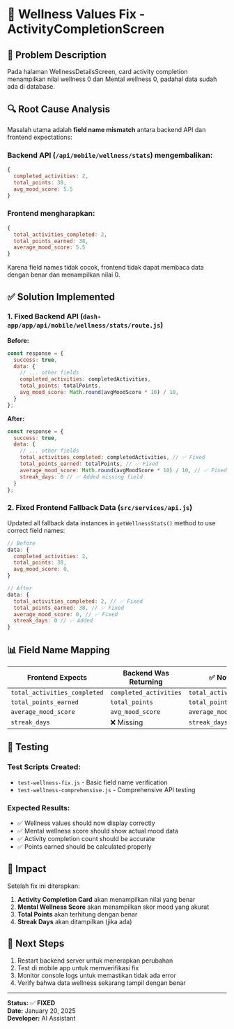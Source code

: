 # 🔧 Wellness Values Fix - ActivityCompletionScreen

## 🚨 Problem Description

Pada halaman WellnessDetailsScreen, card activity completion menampilkan nilai wellness 0 dan Mental wellness 0, padahal data sudah ada di database.

## 🔍 Root Cause Analysis

Masalah utama adalah **field name mismatch** antara backend API dan frontend expectations:

### Backend API (`/api/mobile/wellness/stats`) mengembalikan:
```javascript
{
  completed_activities: 2,
  total_points: 38,
  avg_mood_score: 5.5
}
```

### Frontend mengharapkan:
```javascript
{
  total_activities_completed: 2,
  total_points_earned: 38,
  average_mood_score: 5.5
}
```

Karena field names tidak cocok, frontend tidak dapat membaca data dengan benar dan menampilkan nilai 0.

## ✅ Solution Implemented

### 1. **Fixed Backend API** (`dash-app/app/api/mobile/wellness/stats/route.js`)

**Before:**
```javascript
const response = {
  success: true,
  data: {
    // ... other fields
    completed_activities: completedActivities,
    total_points: totalPoints,
    avg_mood_score: Math.round(avgMoodScore * 10) / 10,
  }
};
```

**After:**
```javascript
const response = {
  success: true,
  data: {
    // ... other fields
    total_activities_completed: completedActivities, // ✅ Fixed
    total_points_earned: totalPoints, // ✅ Fixed
    average_mood_score: Math.round(avgMoodScore * 10) / 10, // ✅ Fixed
    streak_days: 0 // ✅ Added missing field
  }
};
```

### 2. **Fixed Frontend Fallback Data** (`src/services/api.js`)

Updated all fallback data instances in `getWellnessStats()` method to use correct field names:

```javascript
// Before
data: {
  completed_activities: 2,
  total_points: 38,
  avg_mood_score: 0,
}

// After
data: {
  total_activities_completed: 2, // ✅ Fixed
  total_points_earned: 38, // ✅ Fixed
  average_mood_score: 0, // ✅ Fixed
  streak_days: 0 // ✅ Added
}
```

## 📊 Field Name Mapping

| Frontend Expects | Backend Was Returning | ✅ Now Returns |
|------------------|----------------------|----------------|
| `total_activities_completed` | `completed_activities` | `total_activities_completed` |
| `total_points_earned` | `total_points` | `total_points_earned` |
| `average_mood_score` | `avg_mood_score` | `average_mood_score` |
| `streak_days` | ❌ Missing | `streak_days` |

## 🧪 Testing

### Test Scripts Created:
- `test-wellness-fix.js` - Basic field name verification
- `test-wellness-comprehensive.js` - Comprehensive API testing

### Expected Results:
- ✅ Wellness values should now display correctly
- ✅ Mental wellness score should show actual mood data
- ✅ Activity completion count should be accurate
- ✅ Points earned should be calculated properly

## 🎯 Impact

Setelah fix ini diterapkan:

1. **Activity Completion Card** akan menampilkan nilai yang benar
2. **Mental Wellness Score** akan menampilkan skor mood yang akurat
3. **Total Points** akan terhitung dengan benar
4. **Streak Days** akan ditampilkan (jika ada)

## 🔄 Next Steps

1. Restart backend server untuk menerapkan perubahan
2. Test di mobile app untuk memverifikasi fix
3. Monitor console logs untuk memastikan tidak ada error
4. Verify bahwa data wellness sekarang tampil dengan benar

---

**Status:** ✅ **FIXED**  
**Date:** January 20, 2025  
**Developer:** AI Assistant
